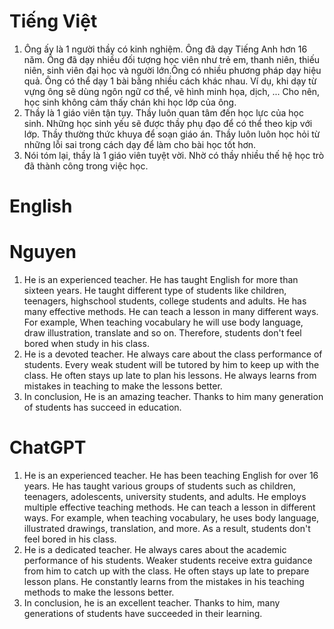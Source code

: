 # Tiếng Việt
1. Ông ấy là 1 người thầy có kinh nghiệm. Ông đã dạy Tiếng Anh hơn 16 năm. Ông đã dạy nhiều đối tượng học viên như trẻ em, thanh niên, thiếu niên, sinh viên đại học và người lớn.Ông có nhiều phương pháp dạy hiệu quả. Ông có thể dạy 1 bài bằng nhiều cách khác nhau. Ví dụ, khi dạy từ vựng ông sẽ dùng ngôn ngữ cơ thể, vẽ hình minh họa, dịch, ... Cho nên, học sinh không cảm thấy chán khi học lớp của ông.
2. Thầy là 1 giáo viên tận tụy. Thầy luôn quan tâm đến học lực của học sinh. Những học sinh yếu sẽ được thầy phụ đạo để có thể theo kịp với lớp. Thầy thường thức khuya để soạn giáo án. Thầy luôn luôn học hỏi từ những lỗi sai trong cách dạy để làm cho bài học tốt hơn.
3. Nói tóm lại, thầy là 1 giáo viên tuyệt vời. Nhờ có thầy nhiều thế hệ học trò đã thành công trong việc học.

# English
# Nguyen
1. He is an experienced teacher. He has taught English for more than sixteen years. He taught different type of students like children, teenagers, highschool students, college students and adults. He has many effective methods. He can teach a lesson in many different ways. For example, When teaching vocabulary he will use body language, draw illustration, translate and so on. Therefore, students don't feel bored when study in his class.
2. He is a devoted teacher. He always care about the class performance of students. Every weak student will be tutored by him to keep up with the class. He often stays up late to plan his lessons. He always learns from mistakes in teaching to make the lessons better.
3. In conclusion, He is an amazing teacher. Thanks to him many generation of students has succeed in education.

# ChatGPT
1. He is an experienced teacher. He has been teaching English for over 16 years. He has taught various groups of students such as children, teenagers, adolescents, university students, and adults. He employs multiple effective teaching methods. He can teach a lesson in different ways. For example, when teaching vocabulary, he uses body language, illustrated drawings, translation, and more. As a result, students don't feel bored in his class.
2. He is a dedicated teacher. He always cares about the academic performance of his students. Weaker students receive extra guidance from him to catch up with the class. He often stays up late to prepare lesson plans. He constantly learns from the mistakes in his teaching methods to make the lessons better.
3. In conclusion, he is an excellent teacher. Thanks to him, many generations of students have succeeded in their learning.